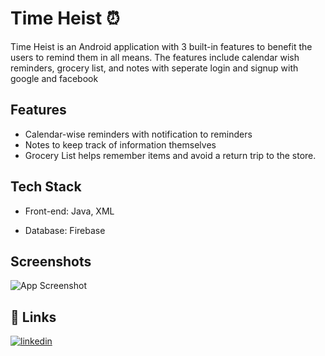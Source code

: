 
# Time Heist ⏰

Time Heist is an Android application with 3 built-in features to benefit the users to remind them in all means. The features include calendar wish reminders, grocery list, and notes with seperate login and signup with google and facebook

## Features 

- Calendar-wise reminders with notification to reminders
- Notes to keep track of information themselves 
- Grocery List  helps  remember items and avoid a return trip to the store.


## Tech Stack

- Front-end: Java, XML

- Database: Firebase


## Screenshots

![App Screenshot](https://i.im.ge/2022/07/07/uWZjJ8.jpg)


## 🔗 Links
[![linkedin](https://img.shields.io/badge/linkedin-0A66C2?style=for-the-badge&logo=linkedin&logoColor=white)](https://www.linkedin.com/in/vikneshwaran-c-r-632072185/)

